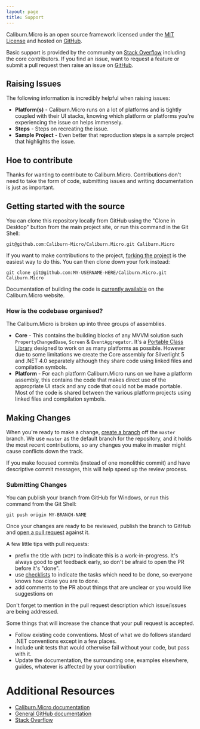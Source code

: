 ```yaml
---
layout: page
title: Support
---
```


Caliburn.Micro is an open source framework licensed under the [MIT License][license] and hosted on [GitHub][github].

Basic support is provided by the community on [Stack Overflow][so] including the core contributors. If you find an issue, want to request a feature or submit a pull request then raise an issue on [GitHub][github].

## Raising Issues

The following information is incredibly helpful when raising issues:

- **Platform(s)** - Caliburn.Micro runs on a lot of platforms and is tightly coupled with their UI stacks, knowing which platform or platforms you're experiencing the issue on helps immensely.
- **Steps** - Steps on recreating the issue.
- **Sample Project** - Even better that reproduction steps is a sample project that highlights the issue.

## Hoe to contribute

Thanks for wanting to contribute to Caliburn.Micro. Contributions don't need to take the form of code, submitting issues and writing documentation is just as important.

## Getting started with the source

You can clone this repository locally from GitHub using the "Clone in Desktop" 
button from the main project site, or run this command in the Git Shell:

`git@github.com:Caliburn-Micro/Caliburn.Micro.git Caliburn.Micro`

If you want to make contributions to the project, [forking the project](https://help.github.com/articles/fork-a-repo) is the easiest way to do this. You can then clone down your fork instead:

`git clone git@github.com:MY-USERNAME-HERE/Caliburn.Micro.git Caliburn.Micro`

Documentation of building the code is [currently available](http://caliburnmicro.com/documentation/build) on the Caliburn.Micro website.

### How is the codebase organised?

The Caliburn.Micro is broken up into three groups of assemblies.

 - **Core** - This contains the building blocks of any MVVM solution such `PropertyChangedBase`, `Screen` & `EventAggregator`. It's a [Portable Class Library](http://msdn.microsoft.com/en-us/library/gg597391.aspx) designed to work on as many platforms as possible. However due to some limitations we create the Core assembly for Silverlight 5 and .NET 4.0 separately although they share code using linked files and compilation symbols.
 - **Platform** - For each platform Caliburn.Micro runs on we have a platform assembly, this contains the code that makes direct use of the appropriate UI stack and any code that could not be made portable. Most of the code is shared between the various platform projects using linked files and compilation symbols.

## Making Changes

When you're ready to make a change, 
[create a branch](https://help.github.com/articles/fork-a-repo#create-branches) 
off the `master` branch. We use `master` as the default branch for the 
repository, and it holds the most recent contributions, so any changes you make
in master might cause conflicts down the track.

If you make focused commits (instead of one monolithic commit) and have descriptive
commit messages, this will help speed up the review process.

### Submitting Changes

You can publish your branch from GitHub for Windows, or run this command from
the Git Shell:

`git push origin MY-BRANCH-NAME`

Once your changes are ready to be reviewed, publish the branch to GitHub and
[open a pull request](https://help.github.com/articles/using-pull-requests) 
against it.

A few little tips with pull requests:

 - prefix the title with `[WIP]` to indicate this is a work-in-progress. It's
   always good to get feedback early, so don't be afraid to open the PR before it's "done".
 - use [checklists](https://github.com/blog/1375-task-lists-in-gfm-issues-pulls-comments) 
   to indicate the tasks which need to be done, so everyone knows how close you are to done.
 - add comments to the PR about things that are unclear or you would like suggestions on

Don't forget to mention in the pull request description which issue/issues are being addressed.

Some things that will increase the chance that your pull request is accepted.

- Follow existing code conventions. Most of what we do follows standard .NET conventions except in a few places.
- Include unit tests that would otherwise fail without your code, but pass with it.
- Update the documentation, the surrounding one, examples elsewhere, guides, whatever is affected by your contribution

# Additional Resources

- [Caliburn.Micro documentation](http://caliburnmicro.com/documentation/)
- [General GitHub documentation](http://help.github.com/)
- [Stack Overflow][so]

[license]: https://raw.githubusercontent.com/Caliburn-Micro/Caliburn.Micro/master/License.txt
[github]: https://github.com/Caliburn-Micro/Caliburn.Micro
[so]: http://stackoverflow.com/questions/tagged/caliburn.micro